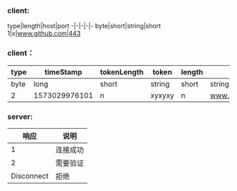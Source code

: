 

### client:

type|length|host|port
-|-|-|-|-
byte|short|string|short
1|x|www.github.com|443

### client：
type|timeStamp|tokenLength|token|length|host|port
-|-|-|-|-|-|-
byte|long|short|string|short|string|short
2|1573029976101|n|xyxyxy|n|www.github.com|443


### server:
响应|说明
-|-
1|连接成功
2|需要验证
Disconnect|拒绝

